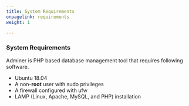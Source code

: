 ```yaml
---
title: System Requirements
onpagelink: requirements
weight: 1

---
```


### **System Requirements**

Adminer is PHP based database management tool that requires following software.

- Ubuntu 18.04
- A non-**root** user with sudo privileges
- A firewall configured with ufw
- LAMP (Linux, Apache, MySQL, and PHP) installation
 
